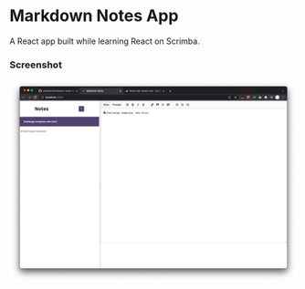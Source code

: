 # Markdown Notes App
A React app built while learning React on Scrimba.

### Screenshot
<img src="screenshot.png" alt="screenshot">

